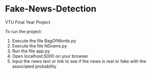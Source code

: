 # Fake-News-Detection
 
VTU Final Year Project

To run the project:
1. Execute the file BagOfWords.py
2. Execute the file NGrams.py
3. Run the file app.py
4. Open localhost:5000 on your browser
5. Input the news text or link to see if the news is real or fake with the associated probability
